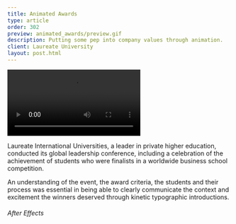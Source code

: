 ```yaml
---
title: Animated Awards
type: article
order: 302
preview: animated_awards/preview.gif
description: Putting some pep into company values through animation.
client: Laureate University
layout: post.html
---
```


<video controls>
  <source src="../../assets/media/animated_awards/laureate.mp4" type="video/mp4">
  <source src="../../assets/media/animated_awards/laureate.webm" type="video/webm">
</video>

Laureate International Universities, a leader in private higher education, conducted its global leadership conference, including a celebration of the achievement of students who were finalists in a worldwide business school competition.

An understanding of the event, the award criteria, the students and their process was essential in being able to clearly communicate the context and excitement the winners deserved through kinetic typographic introductions.

###### After Effects
